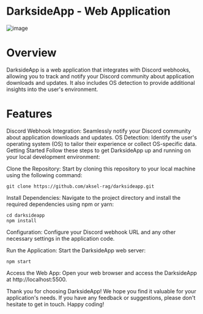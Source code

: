 # DarksideApp - Web Application
![image](https://github.com/aksel-rag/darksideapp/assets/67398418/bab71b50-1db1-4f51-aaf0-cf43137d6d7d)


# Overview
DarksideApp is a web application that integrates with Discord webhooks, allowing you to track and notify your Discord community about application downloads and updates. It also includes OS detection to provide additional insights into the user's environment.

# Features
Discord Webhook Integration: Seamlessly notify your Discord community about application downloads and updates.
OS Detection: Identify the user's operating system (OS) to tailor their experience or collect OS-specific data.
Getting Started
Follow these steps to get DarksideApp up and running on your local development environment:

Clone the Repository: Start by cloning this repository to your local machine using the following command:

```
git clone https://github.com/aksel-rag/darksideapp.git
```

Install Dependencies: Navigate to the project directory and install the required dependencies using npm or yarn:
```
cd darksideapp
npm install
```

Configuration: Configure your Discord webhook URL and any other necessary settings in the application code.

Run the Application: Start the DarksideApp web server:
```
npm start
```

Access the Web App: Open your web browser and access the DarksideApp at http://localhost:5500.

Thank you for choosing DarksideApp! We hope you find it valuable for your application's needs. If you have any feedback or suggestions, please don't hesitate to get in touch. Happy coding!

